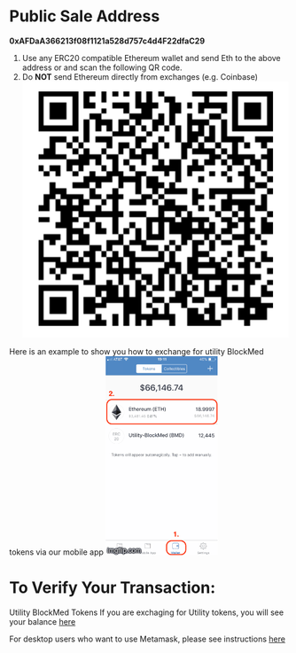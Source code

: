 # Public Sale Address
**0xAFDaA366213f08f1121a528d757c4d4F22dfaC29**

1. Use any ERC20 compatible Ethereum wallet and send Eth to the above address or and scan the following QR code.
2. Do **NOT** send Ethereum directly from exchanges (e.g. Coinbase)
![QR Code](https://github.com/BlockMedical/BlockMedical/raw/master/docs/mobiledocs/tradecontract_QRcode.mainnet.png)

Here is an example to show you how to exchange for utility BlockMed tokens via our mobile app
![=>](https://github.com/BlockMedical/BlockMedical/blob/master/docs/mobiledocs/exchange_bmd_example.gif)

# To Verify Your Transaction:

Utility BlockMed Tokens
If you are exchaging for Utility tokens, you will see your balance [here](https://etherscan.io/address/0xafdaa366213f08f1121a528d757c4d4f22dfac29)

For desktop users who want to use Metamask, please see instructions [here](https://github.com/BlockMedical/BlockMedical/blob/master/docs/metamaskdocs/metamask_exchange_instructions.md)
